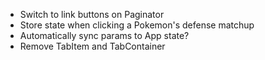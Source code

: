 - Switch to link buttons on Paginator
- Store state when clicking a Pokemon's defense matchup
- Automatically sync params to App state?
- Remove TabItem and TabContainer
